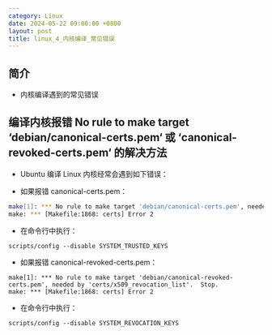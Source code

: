 ```yaml
---
category: Linux
date: 2024-05-22 09:00:00 +0800
layout: post
title: linux_4_内核编译_常见错误
---
```

## 简介

+ 内核编译遇到的常见错误

## 编译内核报错 No rule to make target ‘debian/canonical-certs.pem‘ 或 ‘canonical-revoked-certs.pem‘ 的解决方法

+ Ubuntu 编译 Linux 内核经常会遇到如下错误：

+ 如果报错 canonical-certs.pem：
```bash
make[1]: *** No rule to make target 'debian/canonical-certs.pem', needed by 'certs/x509_certificate_list'.  Stop.
make: *** [Makefile:1868: certs] Error 2
```
+ 在命令行中执行：
```
scripts/config --disable SYSTEM_TRUSTED_KEYS
```

+ 如果报错 canonical-revoked-certs.pem：
```
make[1]: *** No rule to make target 'debian/canonical-revoked-certs.pem', needed by 'certs/x509_revocation_list'.  Stop.
make: *** [Makefile:1868: certs] Error 2
```
+ 在命令行中执行：
```
scripts/config --disable SYSTEM_REVOCATION_KEYS
```